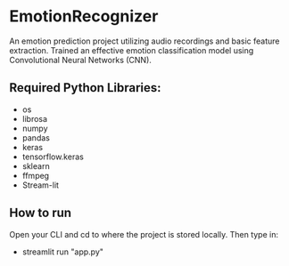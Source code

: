 # EmotionRecognizer
An emotion prediction project utilizing audio recordings and basic feature extraction. Trained an effective emotion classification model using Convolutional Neural Networks (CNN).

## Required Python Libraries:
  - os
  - librosa
  - numpy
  - pandas
  - keras
  - tensorflow.keras
  - sklearn
  - ffmpeg
  - Stream-lit

## How to run
Open your CLI and cd to where the project is stored locally.
Then type in:
  - streamlit run "app.py"
